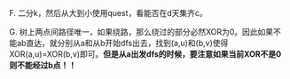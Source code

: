F. 二分k，然后从大到小使用quest，看能否在d天集齐c。

G. 树上两点间路径唯一，如果绕路，那么绕过的部分必然XOR为0。因此如果不能ab直达，就分别从a和从b开始dfs出去，找到(a,u)和(b,v)使得XOR(a,u)=XOR(b,v)即可。**但是从a出发dfs的时候，要注意如果当前XOR不是0则不能经过b点！！**

